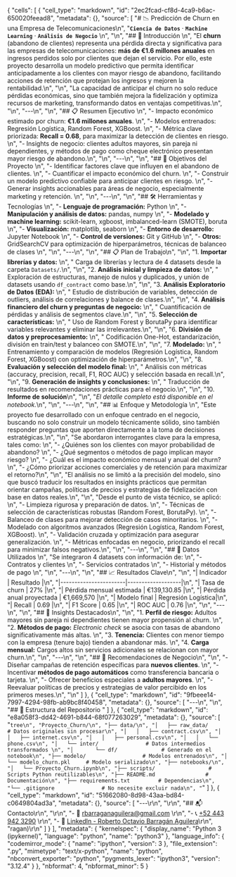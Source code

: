 {
 "cells": [
  {
   "cell_type": "markdown",
   "id": "2ec2fcad-cf8d-4ca9-b6ac-650020feead8",
   "metadata": {},
   "source": [
    "# 📉 Predicción de Churn en una Empresa de Telecomunicaciones\n",
    "**`Ciencia de Datos`** · **`Machine Learning`** · **`Análisis de Negocio`**  \n",
    "\n",
    "## 🚀 Introducción  \n",
    "El **churn** (abandono de clientes) representa una pérdida directa y significativa para las empresas de telecomunicaciones: **más de €1.6 millones anuales** en ingresos perdidos solo por clientes que dejan el servicio. Por ello, este proyecto desarrolla un modelo predictivo que permita identificar anticipadamente a los clientes con mayor riesgo de abandono, facilitando acciones de retención que protejan los ingresos y mejoren la rentabilidad.\n",
    "\n",
    "La capacidad de anticipar el churn no solo reduce pérdidas económicas, sino que también mejora la fidelización y optimiza recursos de marketing, transformando datos en ventajas competitivas.\n",
    "\n",
    "---\n",
    "\n",
    "## 📋 Resumen Ejecutivo  \n",
    "- Impacto económico estimado por churn: **€1.6 millones anuales**.  \n",
    "- Modelos entrenados: Regresión Logística, Random Forest, XGBoost.  \n",
    "- Métrica clave priorizada: **Recall = 0.68**, para maximizar la detección de clientes en riesgo.  \n",
    "- Insights de negocio: clientes adultos mayores, sin pareja ni dependientes, y métodos de pago como cheque electrónico presentan mayor riesgo de abandono.\n",
    "\n",
    "---\n",
    "\n",
    "## 🎯 Objetivos del Proyecto  \n",
    "- Identificar factores clave que influyen en el abandono de clientes.  \n",
    "- Cuantificar el impacto económico del churn.  \n",
    "- Construir un modelo predictivo confiable para anticipar clientes en riesgo.  \n",
    "- Generar insights accionables para áreas de negocio, especialmente marketing y retención.  \n",
    "\n",
    "---\n",
    "\n",
    "## 🛠️ Herramientas y Tecnologías  \n",
    "- **Lenguaje de programación:** Python  \n",
    "- **Manipulación y análisis de datos:** pandas, numpy  \n",
    "- **Modelado y machine learning:** scikit-learn, xgboost, imbalanced-learn (SMOTE), boruta  \n",
    "- **Visualización:** matplotlib, seaborn  \n",
    "- **Entorno de desarrollo:** Jupyter Notebook  \n",
    "- **Control de versiones:** Git y GitHub  \n",
    "- **Otros:** GridSearchCV para optimización de hiperparámetros, técnicas de balanceo de clases  \n",
    "\n",
    "---\n",
    "\n",
    "## 📋 Plan de Trabajo\n",
    "\n",
    "1. **Importar librerías y datos:**  \n",
    "   Carga de librerías y lectura de 4 datasets desde la carpeta `Datasets/`.\n",
    "\n",
    "2. **Análisis inicial y limpieza de datos:**  \n",
    "   Exploración de estructuras, manejo de nulos y duplicados, y unión de datasets usando `df_contract` como base.\n",
    "\n",
    "3. **Análisis Exploratorio de Datos (EDA):**  \n",
    "   Estudio de distribución de variables, detección de outliers, análisis de correlaciones y balance de clases.\n",
    "\n",
    "4. **Análisis financiero del churn y preguntas de negocio:**  \n",
    "   Cuantificación de pérdidas y análisis de segmentos clave.\n",
    "\n",
    "5. **Selección de características:**  \n",
    "   Uso de Random Forest y BorutaPy para identificar variables relevantes y eliminar las irrelevantes.\n",
    "\n",
    "6. **División de datos y preprocesamiento:**  \n",
    "   Codificación One-Hot, estandarización, división en train/test y balanceo con SMOTE.\n",
    "\n",
    "7. **Modelado:**  \n",
    "   Entrenamiento y comparación de modelos (Regresión Logística, Random Forest, XGBoost) con optimización de hiperparámetros.\n",
    "\n",
    "8. **Evaluación y selección del modelo final:**  \n",
    "   Análisis con métricas (accuracy, precision, recall, F1, ROC AUC) y selección basada en recall.\n",
    "\n",
    "9. **Generación de insights y conclusiones:**  \n",
    "   Traducción de resultados en recomendaciones prácticas para el negocio.\n",
    "\n",
    "10. **Informe de solución**\n",
    "\n",
    "*El detalle completo está disponible en el notebook.*\n",
    "\n",
    "---\n",
    "\n",
    "## 📊 Enfoque y Metodología  \n",
    "Este proyecto fue desarrollado con un enfoque centrado en el negocio, buscando no solo construir un modelo técnicamente sólido, sino también responder preguntas que aporten directamente a la toma de decisiones estratégicas.\n",
    "\n",
    "Se abordaron interrogantes clave para la empresa, tales como:  \n",
    "- ¿Quiénes son los clientes con mayor probabilidad de abandono?  \n",
    "- ¿Qué segmentos o métodos de pago implican mayor riesgo?  \n",
    "- ¿Cuál es el impacto económico mensual y anual del churn?  \n",
    "- ¿Cómo priorizar acciones comerciales y de retención para maximizar el retorno?\n",
    "\n",
    "El análisis no se limitó a la precisión del modelo, sino que buscó traducir los resultados en insights prácticos que permitan orientar campañas, políticas de precios y estrategias de fidelización con base en datos reales.\n",
    "\n",
    "Desde el punto de vista técnico, se aplicó:  \n",
    "- Limpieza rigurosa y preparación de datos.  \n",
    "- Técnicas de selección de características robustas (Random Forest, BorutaPy).  \n",
    "- Balanceo de clases para mejorar detección de casos minoritarios.  \n",
    "- Modelado con algoritmos avanzados (Regresión Logística, Random Forest, XGBoost).  \n",
    "- Validación cruzada y optimización para asegurar generalización.  \n",
    "- Métricas enfocadas en negocio, priorizando el recall para minimizar falsos negativos.\n",
    "\n",
    "---\n",
    "\n",
    "## 🧩 Datos Utilizados  \n",
    "Se integraron 4 datasets con información de:  \n",
    "- Contratos y clientes  \n",
    "- Servicios contratados  \n",
    "- Historial y métodos de pago  \n",
    "\n",
    "---\n",
    "\n",
    "## 📈 Resultados Clave\n",
    "\n",
    "| Indicador              | Resultado         |\n",
    "|-----------------------|-------------------|\n",
    "| Tasa de churn          | 27%               |\n",
    "| Pérdida mensual estimada | €139,130.85       |\n",
    "| Pérdida anual proyectada | €1,669,570     |\n",
    "| Modelo final           | Regresión Logística|\n",
    "| Recall                 | 0.69              |\n",
    "| F1 Score               | 0.65              |\n",
    "| ROC AUC                | 0.76              |\n",
    "\n",
    "---\n",
    "\n",
    "## 🧠 Insights Destacados\n",
    "\n",
    "1. **Perfil de riesgo:** Adultos mayores sin pareja ni dependientes tienen mayor propensión al churn.  \n",
    "2. **Métodos de pago:** *Electronic check* se asocia con tasas de abandono significativamente más altas.  \n",
    "3. **Tenencia:** Clientes con menor tiempo con la empresa (tenure bajo) tienden a abandonar más.  \n",
    "4. **Carga mensual:** Cargos altos sin servicios adicionales se relacionan con mayor churn.\n",
    "\n",
    "---\n",
    "\n",
    "## 💼 Recomendaciones de Negocio\n",
    "\n",
    "- Diseñar campañas de retención específicas para **nuevos clientes**.  \n",
    "- Incentivar **métodos de pago automáticos** como transferencia bancaria o tarjeta.  \n",
    "- Ofrecer beneficios especiales a **adultos mayores**.  \n",
    "- Reevaluar políticas de precios y estrategias de valor percibido en los primeros meses.\n",
    "\n"
   ]
  },
  {
   "cell_type": "markdown",
   "id": "9fbeee14-7997-4294-98fb-ab9bc8f40458",
   "metadata": {},
   "source": [
    "---\n",
    "\n",
    "## 📁 Estructura del Repositorio  "
   ]
  },
  {
   "cell_type": "markdown",
   "id": "e8a058f3-dd42-4691-b844-68f077263029",
   "metadata": {},
   "source": [
    "```tree\n",
    "Proyecto_Churn/\n",
    "├── data/\n",
    "│   ├── raw_data/            # Datos originales sin procesar\n",
    "│   │   ├── contract.csv\n",
    "│   │   ├── internet.csv\n",
    "│   │   ├── personal.csv\n",
    "│   │   └── phone.csv\n",
    "│   └── inter/               # Datos intermedios transformados \n",
    "│       └── df/              # Generado en el notebook\n",
    "├── modelo/                  # Modelos entrenados\n",
    "│   └── modelo_churn.pkl     # Modelo serializado\n",
    "├── notebooks/\n",
    "│   └── Proyecto_Churn.ipynb\n",
    "├── scripts/                 # Scripts Python reutilizables\n",
    "├── README.md                # Documentación\n",
    "├── requirements.txt         # Dependencias\n",
    "└── .gitignore               # No necesite excluir nada\n",
    "```"
   ]
  },
  {
   "cell_type": "markdown",
   "id": "51662080-8d98-43aa-bd84-c0649804ad3a",
   "metadata": {},
   "source": [
    "---\r\n",
    "\r\n",
    "## 📬 Contacto\r\n",
    "\r\n",
    "- 📧 [rbarraganaguilera@gmail.com](mailto:rbarraganaguilera@gmail.com)  \r\n",
    "- 📞 [+52 443 942 3290](tel:+524439423290)  \r\n",
    "- 💼 [LinkedIn - Roberto Octavio Barragán Aguilera](https://www.linkedin.com/in/roberto-octavio-barragan-aguira/)\r\n",
    "ragan)\r\n"
   ]
  }
 ],
 "metadata": {
  "kernelspec": {
   "display_name": "Python 3 (ipykernel)",
   "language": "python",
   "name": "python3"
  },
  "language_info": {
   "codemirror_mode": {
    "name": "ipython",
    "version": 3
   },
   "file_extension": ".py",
   "mimetype": "text/x-python",
   "name": "python",
   "nbconvert_exporter": "python",
   "pygments_lexer": "ipython3",
   "version": "3.12.4"
  }
 },
 "nbformat": 4,
 "nbformat_minor": 5
}
